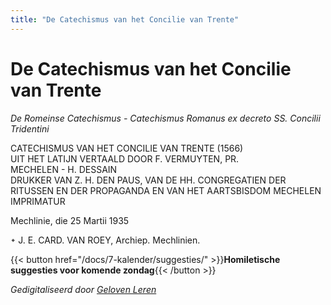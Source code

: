 ```yaml
---
title: "De Catechismus van het Concilie van Trente"
---
```


# De Catechismus van het Concilie van Trente

*De Romeinse Catechismus - Catechismus Romanus ex decreto SS. Concilii Tridentini*

CATECHISMUS VAN HET CONCILIE VAN TRENTE (1566)  
UIT HET LATIJN VERTAALD DOOR F. VERMUYTEN, PR.  
MECHELEN - H. DESSAIN  
DRUKKER VAN Z. H. DEN PAUS, VAN DE HH. CONGREGATIEN DER RITUSSEN EN DER PROPAGANDA EN VAN HET AARTSBISDOM MECHELEN  
IMPRIMATUR

Mechlinie, die 25 Martii 1935

᛭ J. E. CARD. VAN ROEY,  Archiep. Mechlinien.

{{< button href="/docs/7-kalender/suggesties/" >}}**Homiletische suggesties voor komende zondag**{{< /button >}}

*Gedigitaliseerd door [Geloven Leren](https://gelovenleren.net)*

